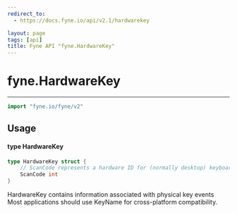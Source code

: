 ```yaml
---
redirect_to:
  - https://docs.fyne.io/api/v2.1/hardwarekey

layout: page
tags: [api]
title: Fyne API "fyne.HardwareKey"
---
```



# fyne.HardwareKey
---
```go
import "fyne.io/fyne/v2"
```

## Usage

#### type HardwareKey

```go
type HardwareKey struct {
	// ScanCode represents a hardware ID for (normally desktop) keyboard events.
	ScanCode int
}
```

HardwareKey contains information associated with physical key events Most applications should use KeyName for cross-platform compatibility.
